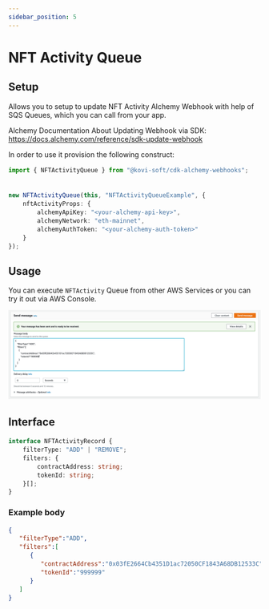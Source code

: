 ```yaml
---
sidebar_position: 5
---
```


# NFT Activity Queue


## Setup 

Allows you to setup to update NFT Activity Alchemy Webhook with help of SQS Queues, 
which you can call from your app.

Alchemy Documentation About Updating Webhook via SDK: https://docs.alchemy.com/reference/sdk-update-webhook

In order to use it provision the following construct:

```typescript
import { NFTActivityQueue } from "@kovi-soft/cdk-alchemy-webhooks";


new NFTActivityQueue(this, "NFTActivityQueueExample", {
    nftActivityProps: {
        alchemyApiKey: "<your-alchemy-api-key>",
        alchemyNetwork: "eth-mainnet",
        alchemyAuthToken: "<your-alchemy-auth-token>"
    }
});
```

## Usage

You can execute `NFTActivity` Queue from other AWS Services or you can try it out via AWS Console.

![Queue Usage Via AWS Console](./img/Image1.png)

## Interface

```typescript
interface NFTActivityRecord {
    filterType: "ADD" | "REMOVE";
    filters: { 
        contractAddress: string; 
        tokenId: string; 
    }[];
}
```

### Example body
```json
{
   "filterType":"ADD",
   "filters":[
      {
         "contractAddress":"0x03fE2664Cb4351D1ac72050CF1843A68DB12533C",
         "tokenId":"999999"
      }
   ]
}
```
